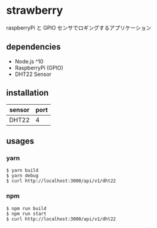 # strawberry

raspberryPi と GPIO センサでロギングするアプリケーション

## dependencies

- Node.js ^10
- RaspberryPi (GPIO)
- DHT22 Sensor

## installation

| sensor | port |
| ------ | ---- |
| DHT22  | 4    |

## usages

### yarn

```
$ yarn build
$ yarn debug
$ curl http://localhost:3000/api/v1/dht22
```

### npm

```
$ npm run build
$ npm run start
$ curl http://localhost:3000/api/v1/dht22
```

